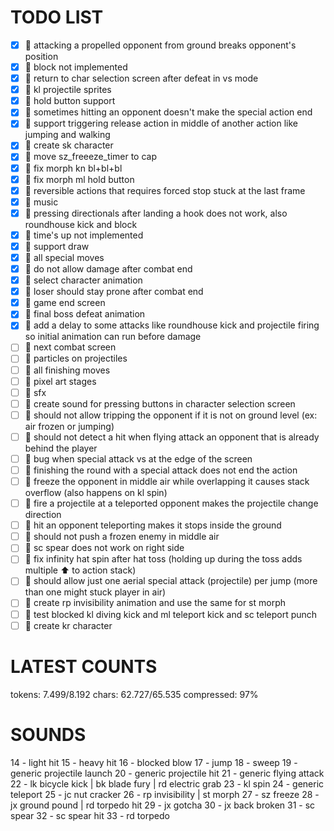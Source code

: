 # TODO LIST

- [x] 🐞 attacking a propelled opponent from ground breaks opponent's position
- [x] 🚀 block not implemented
- [x] 🚀 return to char selection screen after defeat in vs mode
- [x] 🚀 kl projectile sprites
- [x] 🚀 hold button support
- [x] 🐞 sometimes hitting an opponent doesn't make the special action end
- [x] 🚀 support triggering release action in middle of another action like jumping and walking
- [x] 🚀 create sk character
- [x] 🐞 move sz_freeeze_timer to cap
- [x] 🐞 fix morph kn bl+bl+bl
- [x] 🐞 fix morph ml hold button
- [x] 🐞 reversible actions that requires forced stop stuck at the last frame
- [x] 🚀 music
- [x] 🐞 pressing directionals after landing a hook does not work, also roundhouse kick and block
- [x] 🚀 time's up not implemented
- [x] 🚀 support draw
- [x] 🚀 all special moves
- [x] 🐞 do not allow damage after combat end
- [x] 🚀 select character animation
- [x] 🐞 loser should stay prone after combat end
- [x] 🚀 game end screen
- [x] 🚀 final boss defeat animation
- [x] 🚀 add a delay to some attacks like roundhouse kick and projectile firing so initial animation can run before damage
- [ ] 🚀 next combat screen
- [ ] 🚀 particles on projectiles
- [ ] 🚀 all finishing moves
- [ ] 🚀 pixel art stages
- [ ] 🚀 sfx
- [ ] 🚀 create sound for pressing buttons in character selection screen
- [ ] 🐞 should not allow tripping the opponent if it is not on ground level (ex: air frozen or jumping)
- [ ] 🐞 should not detect a hit when flying attack an opponent that is already behind the player
- [ ] 🐞 bug when special attack vs at the edge of the screen
- [ ] 🐞 finishing the round with a special attack does not end the action
- [ ] 🐞 freeze the opponent in middle air while overlapping it causes stack overflow (also happens on kl spin)
- [ ] 🐞 fire a projectile at a teleported opponent makes the projectile change direction
- [ ] 🐞 hit an opponent teleporting makes it stops inside the ground
- [ ] 🐞 should not push a frozen enemy in middle air
- [ ] 🐞 sc spear does not work on right side
- [ ] 🐞 fix infinity hat spin after hat toss (holding up during the toss adds multiple ⬆️ to action stack)
- [ ] 🐞 should allow just one aerial special attack (projectile) per jump (more than one might stuck player in air)
- [ ] 🚀 create rp invisibility animation and use the same for st morph
- [ ] 🚀 test blocked kl diving kick and ml teleport kick and sc teleport punch
- [ ] 🚀 create kr character

# LATEST COUNTS
tokens: 7.499/8.192
chars: 62.727/65.535
compressed: 97%

# SOUNDS
14 - light hit
15 - heavy hit
16 - blocked blow
17 - jump
18 - sweep
19 - generic projectile launch
20 - generic projectile hit
21 - generic flying attack
22 - lk bicycle kick | bk blade fury | rd electric grab
23 - kl spin
24 - generic teleport
25 - jc nut cracker
26 - rp invisibility | st morph
27 - sz freeze
28 - jx ground pound | rd torpedo hit
29 - jx gotcha
30 - jx back broken
31 - sc spear
32 - sc spear hit
33 - rd torpedo